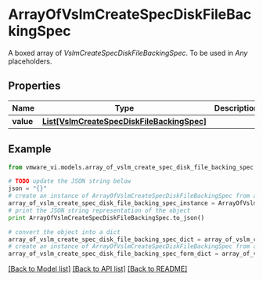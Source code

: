 # ArrayOfVslmCreateSpecDiskFileBackingSpec

A boxed array of *VslmCreateSpecDiskFileBackingSpec*. To be used in *Any* placeholders. 

## Properties
Name | Type | Description | Notes
------------ | ------------- | ------------- | -------------
**value** | [**List[VslmCreateSpecDiskFileBackingSpec]**](VslmCreateSpecDiskFileBackingSpec.md) |  | 

## Example

```python
from vmware_vi.models.array_of_vslm_create_spec_disk_file_backing_spec import ArrayOfVslmCreateSpecDiskFileBackingSpec

# TODO update the JSON string below
json = "{}"
# create an instance of ArrayOfVslmCreateSpecDiskFileBackingSpec from a JSON string
array_of_vslm_create_spec_disk_file_backing_spec_instance = ArrayOfVslmCreateSpecDiskFileBackingSpec.from_json(json)
# print the JSON string representation of the object
print ArrayOfVslmCreateSpecDiskFileBackingSpec.to_json()

# convert the object into a dict
array_of_vslm_create_spec_disk_file_backing_spec_dict = array_of_vslm_create_spec_disk_file_backing_spec_instance.to_dict()
# create an instance of ArrayOfVslmCreateSpecDiskFileBackingSpec from a dict
array_of_vslm_create_spec_disk_file_backing_spec_form_dict = array_of_vslm_create_spec_disk_file_backing_spec.from_dict(array_of_vslm_create_spec_disk_file_backing_spec_dict)
```
[[Back to Model list]](../README.md#documentation-for-models) [[Back to API list]](../README.md#documentation-for-api-endpoints) [[Back to README]](../README.md)


